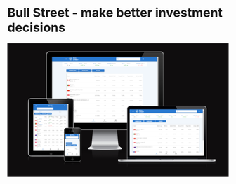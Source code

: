 # Bull Street - make better investment decisions

![Bull Street](docs/screenshots/responsive-design.png)